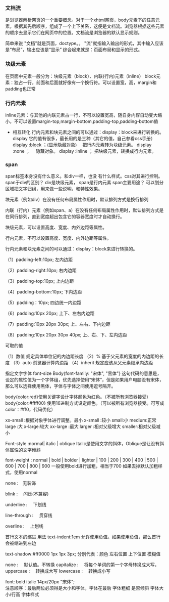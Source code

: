 ### 文档流

是浏览器解析网页的一个重要概念。对于一个xhtml网页，body元素下的任意元素，根据其先后顺序，组成了一个上下关系，这便是文档流。浏览器根据这些元素的顺序去显示它们在网页中的位置。文档流是浏览器的默认显示规则。

简单来说
"文档"就是页面，doctype。。
"流"就指输入输出的形式，其中输入应该是“布局”，输出应该是“显示”
综合起来就是：页面布局和显示的形式。

### 块级元素

在页面中元素一般分为：块级元素（block）、内联(行内)元素（inline）
block元素：独占一行，前面和后面就好像有一个换行符。可以设置宽，高，margin和padding也正常

### 行内元素

inline元素：与其他的内联元素占一行，不可以设置宽高，随自身内容自动变大缩小，不可以设置margin-top,margin-bottom,padding-top,padding-bottom值

* 相互转化
行内元素和块元素之间的可以通过：display：block来进行转换的。
display 它的值有很多，最长用的是三种（其它的值，自己参看css手册）
      display :block  ；(显示隐藏对象)　 把行内元素转为块级元素。
      display :none  ；　 隐藏对象。
      display :inline ； 把块级元素，转换成行内元素。

### span

span标签本身没有什么意义。和div一样，也没
有什么样式。css对其进行控制。
span于div的区别？
     div是块级元素，   span是行内元素
span主要用途？
    <span>可以划分区域把文字归组，用来做一些说明，和特性效果。

块元素（例如div）在没有任何布局属性作用时，默认排列方式是换行排列

内联（行内）元素（例如span、a）在没有任何布局属性作用时，默认排列方式是在同行排列，直到宽度超出包含它的容器宽度时才自动换行。

块级元素，可以设置高度、宽度、内外边距等属性。

行内元素，不可以设置高度、宽度、内外边距等属性。

行内元素和块元素之间的可以通过：display：block来进行转换的。

（1）padding-left:10px; 左内边距

（2）padding-right:10px; 右内边距

（3）padding-top:10px; 上内边距

（4）padding-bottom:10px; 下内边距

（5）padding：10px; 四边统一内边距

（6）padding:10px 20px; 上下、左右内边距

（7）padding:10px 20px 30px; 上、左右、下内边距

（8）padding:10px 20px 30px 40px; 上、右、下、左内边距

可取的值

（1）数值 规定具体单位记的内边距长度
（2）%       基于父元素的宽度的内边距的长度
（3）auto    浏览器计算内边距
（4）inherit 规定应该从父元素继承内边距

指定文字字体 font-size
 Body{font-family: "宋体", "黑体"}
这句代码的意思是，设定的属性值为一个字体组，优先选择使用“宋体”，但是如果用户电脑没有宋体，那么可以选择使用黑体，字体与字体之间使用逗号隔开。

body{color:red}使用关键字设计字体颜色为红色。（不被所有浏览器接受）
body{color:#ffff00}
使用16进制方式设定颜色。（可以被所有浏览器接受。可写成 color：#ff0，代码优化）

xx-small :根据对象字体进行调整。最小       x-small :较小          small:小
medium:正常
large :大       x-large:较大      xx-large :最大
larger :相对父级增大
smaller:相对父级减小

Font-style :normal| italic | oblique
Italic是使用文字的斜体，Oblique是让没有斜体属性的文字倾斜

font-weight : normal | bold | bolder | lighter | 100 | 200 | 300 | 400 | 500 | 600 | 700 | 800 | 900
一般使用bold进行加粗，相当于700
如果去掉默认加粗样式，使用normal

none :　无装饰

blink :　 闪烁(不兼容)

underline :　 下划线

line-through :　 贯穿线

overline :　 上划线

首行文本的缩进 用法
text-indent:1em
允许使用负值。如果使用负值，那么首行会被缩进到左边

text-shadow:#ff0000 1px 1px 3px;
    分别代表：颜色    左右位置   上下位置   模糊值

none  :　 默认值。不转换
capitalize  :　 将每个单词的第一个字母转换成大写，
uppercase  :　 转换成大写
lowercase  :　 转换成小写

font: bold  italic  14px/20px "宋体";  
注意顺序：最后两位必须得是大小和字体，字体在最后
字体粗细   是否倾斜   字体大小/行高  字体样式
